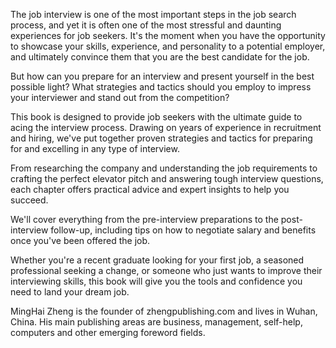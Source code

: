 
The job interview is one of the most important steps in the job search process, and yet it is often one of the most stressful and daunting experiences for job seekers. It's the moment when you have the opportunity to showcase your skills, experience, and personality to a potential employer, and ultimately convince them that you are the best candidate for the job.

But how can you prepare for an interview and present yourself in the best possible light? What strategies and tactics should you employ to impress your interviewer and stand out from the competition?

This book is designed to provide job seekers with the ultimate guide to acing the interview process. Drawing on years of experience in recruitment and hiring, we've put together proven strategies and tactics for preparing for and excelling in any type of interview.

From researching the company and understanding the job requirements to crafting the perfect elevator pitch and answering tough interview questions, each chapter offers practical advice and expert insights to help you succeed.

We'll cover everything from the pre-interview preparations to the post-interview follow-up, including tips on how to negotiate salary and benefits once you've been offered the job.

Whether you're a recent graduate looking for your first job, a seasoned professional seeking a change, or someone who just wants to improve their interviewing skills, this book will give you the tools and confidence you need to land your dream job.

MingHai Zheng is the founder of zhengpublishing.com and lives in Wuhan, China. His main publishing areas are business, management, self-help, computers and other emerging foreword fields.
